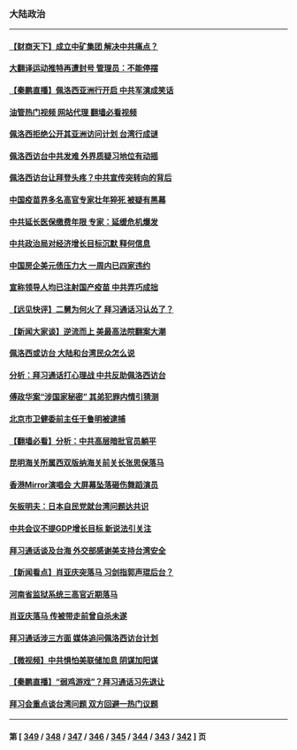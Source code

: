### 大陆政治
---
#### [【财商天下】成立中矿集团 解决中共痛点？](../../pages/ncid277/n13791867.md?07300845) 
#### [大翻译运动推特再遭封号 管理员：不能停摆](../../pages/ncid277/n13791914.md?07300845) 
#### [【秦鹏直播】佩洛西亚洲行开启 中共军演成笑话](../../pages/ncid277/n13791934.md?07300845) 
#### [油管热门视频 网站代理 翻墙必看视频](http://209.222.30.114:81/youtube.html?07300845)
#### [佩洛西拒绝公开其亚洲访问计划 台湾行成谜](../../pages/ncid277/n13791864.md?07300845) 
#### [佩洛西访台中共发难 外界质疑习地位有动摇](../../pages/ncid277/n13791686.md?07300845) 
#### [佩洛西访台让拜登头疼？中共宣传突转向的背后](../../pages/ncid277/n13791847.md?07300845) 
#### [中国疫苗界多名高官专家壮年猝死 被疑有黑幕](../../pages/ncid277/n13791884.md?07300845) 
#### [中共延长医保缴费年限 专家：延缓危机爆发](../../pages/ncid277/n13791859.md?07300845) 
#### [中共政治局对经济增长目标沉默 释何信息](../../pages/ncid277/n13791813.md?07300845) 
#### [中国房企美元债压力大 一周内已四家违约](../../pages/ncid277/n13791848.md?07300845) 
#### [宣称领导人均已注射国产疫苗 中共弄巧成拙](../../pages/ncid277/n13791829.md?07300845) 
#### [【远见快评】二舅为何火了 拜习通话习认怂了？](../../pages/ncid277/n13791431.md?07300845) 
#### [【新闻大家谈】逆流而上 美最高法院翻案大潮](../../pages/ncid277/n13791225.md?07300845) 
#### [佩洛西或访台 大陆和台湾民众怎么说](../../pages/ncid277/n13791691.md?07300845) 
#### [分析：拜习通话打心理战 中共反助佩洛西访台](../../pages/ncid277/n13791491.md?07300845) 
#### [傅政华案“涉国家秘密” 其弟犯罪内情引猜测](../../pages/ncid277/n13791277.md?07300845) 
#### [北京市卫健委前主任于鲁明被逮捕](../../pages/ncid277/n13791595.md?07300845) 
#### [【翻墙必看】分析：中共高层暗批官员躺平](../../pages/ncid277/n13791508.md?07300845) 
#### [昆明海关所属西双版纳海关前关长张思保落马](../../pages/ncid277/n13791535.md?07300845) 
#### [香港Mirror演唱会 大屏幕坠落砸伤舞蹈演员](../../pages/ncid277/n13791432.md?07300845) 
#### [矢板明夫：日本自民党就台湾问题达共识](../../pages/ncid277/n13791453.md?07300845) 
#### [中共会议不提GDP增长目标 新说法引关注](../../pages/ncid277/n13791308.md?07300845) 
#### [拜习通话谈及台海 外交部感谢美支持台湾安全](../../pages/ncid277/n13791362.md?07300845) 
#### [【新闻看点】肖亚庆突落马 习剑指郭声琨后台？](../../pages/ncid277/n13791209.md?07300845) 
#### [河南省监狱系统三高官近期落马](../../pages/ncid277/n13791029.md?07300845) 
#### [肖亚庆落马 传被带走前曾自杀未遂](../../pages/ncid277/n13791246.md?07300845) 
#### [拜习通话涉三方面 媒体追问佩洛西访台计划](../../pages/ncid277/n13791239.md?07300845) 
#### [【微视频】中共惧怕美联储加息 阴谋加阳谋](../../pages/ncid277/n13790956.md?07300845) 
#### [【秦鹏直播】“弱鸡游戏”？拜习通话习先退让](../../pages/ncid277/n13791189.md?07300845) 
#### [拜习会重点谈台湾问题 双方回避一热门议题](../../pages/ncid277/n13791175.md?07300845) 

---
#### 第 [ [349](./349.md?07300845) / [348](./348.md?07300845) / [347](./347.md?07300845) / [346](./346.md?07300845) / [345](./345.md?07300845) / [344](./344.md?07300845) / [343](./343.md?07300845) / [342](./342.md?07300845) ] 页
